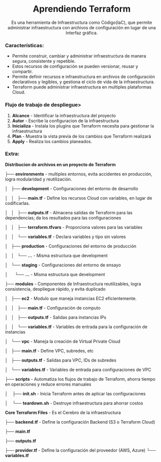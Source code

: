 <h1 align='center'>Aprendiendo Terraform</h1>

<p align='center'>Es una herramienta de Infraestructura como Código(IaC), que permite administrar infraestructura con archivos de configuración en lugar de una Interfaz gráfica.</p>

<h3>Características:</h3>

- Permite construir, cambiar y administrar infraestructura de manera segura, consistente y repetible.
- Estos recursos de configuración se pueden versionar, reusar y compartir.
- Permite definir recursos e infraestructura en archivos de configuración declarativos y legibles, y gestiona el ciclo de vida de la infraestructura.
- Terraform puede administrar infraestructura en multiples plataformas Cloud.

<h3>Flujo de trabajo de despliegue></h3>

1. **Alcance** - Identificar la infraestructura del proyecto
2. **Autor** - Escribe la configuracion de la infraestructura
3. **Inicializa** - Instala los plugins que Terraform necesita para gestionar la infraestructura
4. **Plan** - Muestra la vista previa de los cambios que Terraform realizará
5. **Apply** - Realiza los cambios planeados.

<h3>Extra:</h3>

**Distribucion de archivos en un proyecto de Terraform**

├── **environments** - multiples entornos, evita accidentes en producción, logra modularidad y reutilización.

│   ├── **development** - Configuraciones del entorno de desarrollo

│   │   ├── **main.tf** - Define los recursos Cloud con variables, en lugar de codificarlas.

│   │   ├── **outputs.tf** - Almacena salidas de Terraform para las dependencias; da los resultados para las configuraciones

│   │   ├── **terraform.tfvars** - Proporciona valores para las variables

│   │   └── **variables.tf** - Declara variables y tipo sin valores

│   ├── **production** - Configuraciones del entorno de producción

│   │   └── **...** - Misma estructura que development

│   └── **staging** - Configuraciones del entorno de ensayo

│       └── **...** - Misma estructura que development

├── **modules** - Componentes de Infraestructura reutilizables, logra consistencia, despliegue rápido, y evita duplicado

│   ├── **ec2** - Modulo que maneja instancias EC2 eficientemente.

│   │   ├── **main.tf** - Configuración de computo

│   │   ├── **outputs.tf** - Salidas para instancias IPs

│   │   └── **variables.tf** - Variables de entrada para la configuración de instancias

│   └── **vpc** - Maneja la creación de Virtual Private Cloud

│       ├── **main.tf** - Define VPC, subredes, etc

│       ├── **outputs.tf** - Salidas para VPC, IDs de subredes

│       └── **variables.tf** - Variables de entrada para configuraciones de VPC

├── **scripts** - Automatiza los flujos de trabajo de Terraform, ahorra tiempo en operaciones y reduce errores manuales

│    ├── **init.sh** - Inicia Terraform antes de aplicar las configuraciones

│    └── **teardown.sh** - Destruye infraestructura para ahorrar costos

__Core Terraform Files__ - Es el Cerebro de la infraestructura

├── **backend.tf** - Define la configuración Backend (S3 o Terraform Cloud)

├── **main.tf**

├── **outputs.tf**

├── **provider.tf** - Define la configuración del proveedor (AWS, Azure)
└── **variables.tf**
